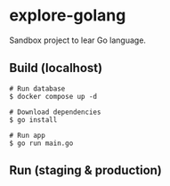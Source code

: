 # explore-golang

Sandbox project to lear Go language.

## Build (localhost)

```shell
# Run database
$ docker compose up -d

# Download dependencies
$ go install

# Run app
$ go run main.go
```

## Run (staging & production)

